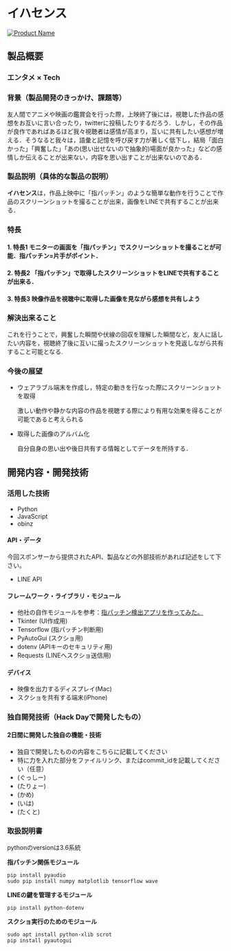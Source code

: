 # イハセンス

[![Product Name](image.png)](https://youtu.be/shmpZjw6lKs)

## 製品概要
### エンタメ × Tech

### 背景（製品開発のきっかけ、課題等）

友人間でアニメや映画の鑑賞会を行った際，上映終了後には，視聴した作品の感想をお互いに言い合ったり，twitterに投稿したりするだろう．しかし，その作品が良作であればあるほど我々視聴者は感情が高まり，互いに共有したい感想が増える．そうなると我々は，語彙と記憶を呼び戻す力が著しく低下し，結局「面白かった」「興奮した」「あの(思い出せないので抽象的)場面が良かった」などの感情しか伝えることが出来ない，内容を思い出すことが出来ないのである．

### 製品説明（具体的な製品の説明）

**イハセンス**は，作品上映中に「指パッチン」のような簡単な動作を行うことで作品のスクリーンショットを撮ることが出来，画像をLINEで共有することが出来る．

### 特長

#### 1. 特長1 モニターの画面を「指パッチン」でスクリーンショットを撮ることが可能．指パッチン=片手がポイント．

#### 2. 特長2 「指パッチン」で取得したスクリーンショットをLINEで共有することが出来る．

#### 3. 特長3 映像作品を視聴中に取得した画像を見ながら感想を共有しよう

### 解決出来ること

これを行うことで，興奮した瞬間や伏線の回収を理解した瞬間など，友人に話したい内容を，視聴終了後に互いに撮ったスクリーンショットを見返しながら共有すること可能となる.

### 今後の展望
- ウェアラブル端末を作成し，特定の動きを行なった際にスクリーンショットを取得

  激しい動作や静かな内容の作品を視聴する際により有用な効果を得ることが可能であると考えられる

- 取得した画像のアルバム化

  自分自身の思い出や後日共有する情報としてデータを所持する．


## 開発内容・開発技術
### 活用した技術
* Python
* JavaScript
* obinz

#### API・データ
今回スポンサーから提供されたAPI、製品などの外部技術があれば記述をして下さい。
* LINE API

#### フレームワーク・ライブラリ・モジュール
* 他社の自作モジュールを参考：[指パッチン検出アプリを作ってみた。](https://github.com/imajoriri/finger-snap)
* Tkinter (UI作成用)
* Tensorflow (指パッチン判断用)
* PyAutoGui (スクショ用)
* dotenv (APIキーのセキュリティ用)
* Requests (LINEへスクショ送信用)

#### デバイス
* 映像を出力するディスプレイ(Mac)
* スクショを共有する端末(iPhone)

### 独自開発技術（Hack Dayで開発したもの）
#### 2日間に開発した独自の機能・技術
* 独自で開発したものの内容をこちらに記載してください
* 特に力を入れた部分をファイルリンク、またはcommit_idを記載してください（任意）
* (ぐっしー)
* (たりょー)
* (かめ)
* (いは)
* (たくと)

### 取扱説明書
pythonのversionは3.6系統

**指パッチン関係モジュール**

```brew install portaudio
pip install pyaudio
sudo pip install numpy matplotlib tensorflow wave
```

**LINEの鍵を管理するモジュール**

```pip install python-dotenv```

**スクショ実行のためのモジュール**
```
sudo apt install python-xlib scrot
pip install pyautogui
```

